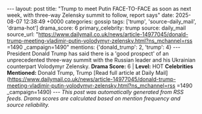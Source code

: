 --- layout: post title: "Trump to meet Putin FACE-TO-FACE as soon as next week, with three-way Zelensky summit to follow, report says" date: 2025-08-07 12:38:49 +0000 categories: gossip tags: ['trump', 'source-daily_mail', 'drama-hot'] drama_score: 6 primary_celebrity: trump source: daily_mail source_url: "https://www.dailymail.co.uk/news/article-14977045/donald-trump-meeting-vladimir-putin-volodymyr-zelensky.html?ns_mchannel=rss =1490 _campaign=1490" mentions: {'donald_trump': 2, 'trump': 4} --- President Donald Trump has said there is a 'good prospect' of an unprecedented three-way summit with the Russian leader and his Ukrainian counterpart Volodymyr Zelensky. **Drama Score:** 6 | **Level:** HOT **Celebrities Mentioned:** Donald Trump, Trump [Read full article at Daily Mail](https://www.dailymail.co.uk/news/article-14977045/donald-trump-meeting-vladimir-putin-volodymyr-zelensky.html?ns_mchannel=rss =1490 _campaign=1490) --- *This post was automatically generated from RSS feeds. Drama scores are calculated based on mention frequency and source reliability.*